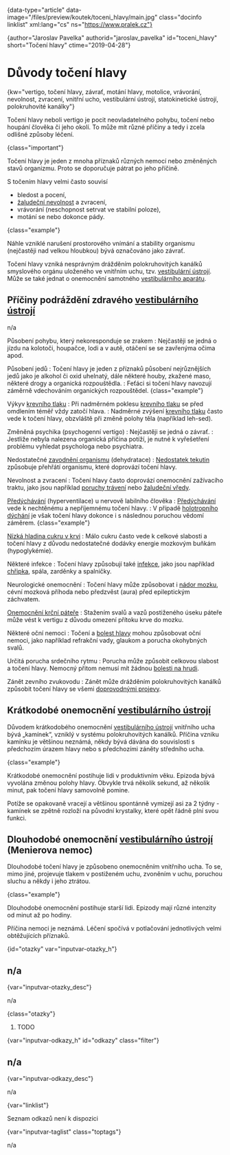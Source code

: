 
{data-type="article" data-image="/files/preview/koutek/toceni_hlavy/main.jpg" class="docinfo linklist" xml:lang="cs" ns="https://www.pralek.cz"}

{author="Jaroslav Pavelka" authorid="jaroslav_pavelka" id="toceni_hlavy" short="Točení hlavy" ctime="2019-04-28"}

# Důvody točení hlavy

{kw="vertigo, točení hlavy, závrať, motání hlavy, motolice, vrávorání, nevolnost, zvracení, vnitřní ucho, vestibulární ústrojí, statokinetické ústrojí, polokruhovité kanálky"}

Točení hlavy neboli vertigo je pocit neovladatelného pohybu, točení nebo houpání člověka či jeho okolí. To může mít různé příčiny a tedy i zcela odlišné způsoby léčení.

{class="important"}

Točení hlavy je jeden z mnoha příznaků různých nemocí nebo změněných stavů organizmu. Proto se doporučuje pátrat po jeho příčině.

S točením hlavy velmi často souvisí

- bledost a pocení,
- [žaludeční nevolnost][1] a zvracení,
- vrávorání (neschopnost setrvat ve stabilní poloze),
- motání se nebo dokonce pády.

{class="example"}

Náhle vzniklé narušení prostorového vnímání a stability organismu (nejčastěji nad velkou hloubkou) bývá označováno jako závrať.

Točení hlavy vzniká nesprávným drážděním polokruhovitých kanálků smyslového orgánu uloženého ve vnitřním uchu, tzv. [vestibulární ústrojí]({var="inputvar-term-vestibularni-ustroji"}). Může se také jednat o onemocnění samotného [vestibulárního aparátu]({var="inputvar-term-vestibularni-ustroji"}).

## Příčiny podráždění zdravého [vestibulárního ústrojí]({var="inputvar-term-vestibularni-ustroji"})

n/a

Působení pohybu, který nekoresponduje se zrakem
:    Nejčastěji se jedná o jízdu na kolotoči, houpačce, lodi a v autě, otáčení se se zavřenýma očima apod.

Působení jedů
:    Točení hlavy je jeden z příznaků působení nejrůznějších jedů jako je alkohol či oxid uhelnatý, dále některé houby, zkažené maso, některé drogy a organická rozpouštědla.
:    Feťáci si točení hlavy navozují záměrně vdechováním organických rozpouštědel. {class="example"}

Výkyv [krevního tlaku][2]
:    Při nadměrném poklesu [krevního tlaku][2] se před omdlením téměř vždy zatočí hlava.
:    Nadměrné zvýšení [krevního tlaku][2] často vede k točení hlavy, obzvláště při změně polohy těla (například leh-sed).

Změněná psychika (psychogenní vertigo)
:    Nejčastěji se jedná o závrať.
:    Jestliže nebyla nalezena organická příčina potíží, je nutné k vyřešetření problému vyhledat psychologa nebo psychiatra.

Nedostatečné [zavodnění organismu][3] (dehydratace)
:    [Nedostatek tekutin][3] způsobuje přehřátí organismu, které doprovází točení hlavy.

Nevolnost a zvracení
:    Točení hlavy často doprovází onemocnění zažívacího traktu, jako jsou například [poruchy trávení][4] nebo [žaludeční vředy][5].

[Předýchávání][6] (hyperventilace) u nervově labilního člověka
:    [Předýchávání][6] vede k nechtěnému a nepříjemnému točení hlavy.
:    V případě [holotropního dýchání][7] je však točení hlavy dokonce i s následnou poruchou vědomí záměrem. {class="example"}

<!-- sep -->

[Nízká hladina cukru v krvi][8]
:    Málo cukru často vede k celkové slabosti a točení hlavy z důvodu nedostatečné dodávky energie mozkovým buňkám (hypoglykémie).

Některé infekce
:    Točení hlavy způsobují také [infekce][9], jako jsou například [chřipka][10], spála, zarděnky a spalničky.

Neurologické onemocnění
:    Točení hlavy může způsobovat i [nádor mozku][11], cévní mozková příhoda nebo předzvěst (aura) před epileptickým záchvatem.

[Onemocnění krční páteře][12]
:    Stažením svalů a vazů postiženého úseku páteře může vést k vertigu z důvodu omezení přítoku krve do mozku.

Některé oční nemoci
:    Točení a [bolest hlavy][13] mohou způsobovat oční nemoci, jako například refrakční vady, glaukom a porucha okohybných svalů.

Určitá porucha srdečního rytmu
:    Porucha může způsobit celkovou slabost a točení hlavy. Nemocný přitom nemusí mít žádnou [bolesti na hrudi][14].

Zánět zevního zvukovodu
:    Zánět může drážděním polokruhovitých kanálků způsobit točení hlavy se všemi [doprovodnými projevy][1].

## Krátkodobé onemocnění [vestibulárního ústrojí]({var="inputvar-term-vestibularni-ustroji"})

Důvodem krátkodobého onemocnění [vestibulárního ústrojí]({var="inputvar-term-vestibularni-ustroji"}) vnitřního ucha bývá „kamínek“, vzniklý v systému polokruhovitých kanálků. Příčina vzniku kamínku je většinou neznámá, někdy bývá dávána do souvislosti s předchozím úrazem hlavy nebo s předchozími záněty středního ucha.

{class="example"}

Krátkodobé onemocnění postihuje lidi v produktivním věku. Epizoda bývá vyvolána změnou polohy hlavy. Obvykle trvá několik sekund, až několik minut, pak točení hlavy samovolně pomine.

Potíže se opakovaně vracejí a většinou spontánně vymizejí asi za 2 týdny - kamínek se zpětně rozloží na původní krystalky, které opět řádně plní svou funkci.

## Dlouhodobé onemocnění [vestibulárního ústrojí]({var="inputvar-term-vestibularni-ustroji"}) (Menierova nemoc)

Dlouhodobé točení hlavy je způsobeno onemocněním vnitřního ucha. To se, mimo jiné, projevuje tlakem v postiženém uchu, zvoněním v uchu, poruchou sluchu a někdy i jeho ztrátou.

{class="example"}

Dlouhodobé onemocnění postihuje starší lidi. Epizody mají různé intenzity od minut až po hodiny. 

Příčina nemoci je neznámá. Léčení spočívá v potlačování jednotlivých velmi obtěžujících příznaků.

{id="otazky" var="inputvar-otazky_h"}

## n/a

{var="inputvar-otazky_desc"}

n/a

{class="otazky"}

  1. TODO
  
{var="inputvar-odkazy_h" id="odkazy" class="filter"}

## n/a

{var="inputvar-odkazy_desc"}

n/a

{var="linklist"}

Seznam odkazů není k dispozici

{var="inputvar-taglist" class="toptags"}

n/a

[1]: /kinetoza
[2]: /krevni_tlak
[3]: /vodni_rezim
[4]: /funkcni_poruchy_traveni
[5]: /komplikace_vredu
[6]: /nadmerne_dychani
[7]: /nadmerne_dychani#holotropni_dychani
[8]: /cukrovka
[9]: /mikroorganizmy
[10]: /chripka
[11]: /subduralni_hematom
[12]: /bolesti_v_zadech_houser
[13]: /bolest_hlavy_migrena
[14]: /srdecni_infarkt

